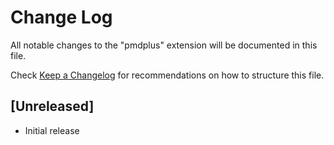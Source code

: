 # Change Log

All notable changes to the "pmdplus" extension will be documented in this file.

Check [Keep a Changelog](http://keepachangelog.com/) for recommendations on how to structure this file.

## [Unreleased]

- Initial release